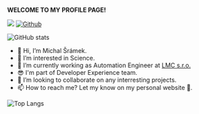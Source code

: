 **WELCOME TO MY PROFILE PAGE!**

![](https://visitor-badge.laobi.icu/badge?page_id=sramekmichal.sramekmichal)
[![Github](https://img.shields.io/github/followers/sramekmichal?label=Follow&style=social)](https://github.com/sramekmichal)

![GitHub stats](https://github-readme-stats.vercel.app/api?username=SRAMEKMICHAL&show_icons=true&theme=merko)

- 👋 Hi, I’m Michal Šrámek.
- 👀 I’m interested in Science.
- 🌱 I’m currently working as Automation Engineer at [LMC s.r.o.](https://github.com/lmc-eu)
- 😎 I'm part of Developer Experience team.
- 💞️ I’m looking to collaborate on any interresting projects.
- 📫 How to reach me? Let my know on my personal website 🙂.

![Top Langs](https://github-readme-stats.vercel.app/api/top-langs/?username=sramekmichal&layout=compact&langs_count=8&theme=merko)

<!---
sramekmichal/sramekmichal is a ✨ special ✨ repository because its `README.md` (this file) appears on your GitHub profile.
You can click the Preview link to take a look at your changes.
--->

